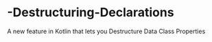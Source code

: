 # -Destructuring-Declarations
A new feature in Kotlin that lets you Destructure Data Class Properties
